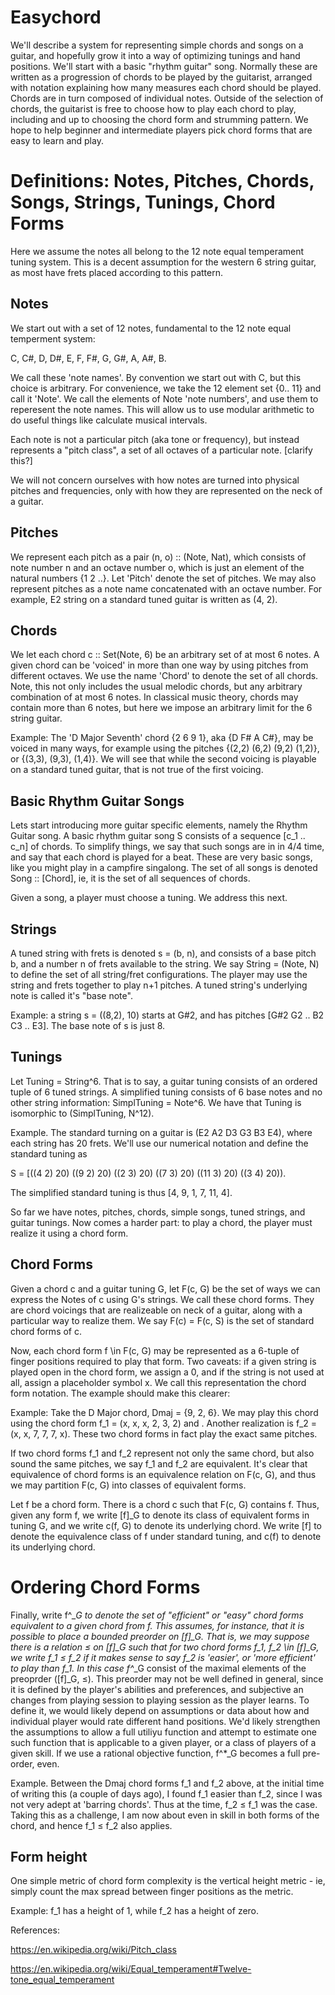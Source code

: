 # Easychord

We'll describe a system for representing simple chords and songs on a guitar, and hopefully grow it into a way of optimizing tunings and hand positions. We'll start with a basic "rhythm guitar" song. Normally these are written as a progression of chords to be played by the guitarist, arranged with notation explaining how many measures each chord should be played. Chords are in turn composed of individual notes. Outside of the selection of chords, the guitarist is free to choose how to play each chord to play, including and up to choosing the chord form and strumming pattern. We hope to help beginner and intermediate players pick chord forms that are easy to learn and play.


# Definitions: Notes, Pitches, Chords, Songs, Strings, Tunings, Chord Forms

Here we assume the notes all belong to the 12 note equal temperament tuning system. This is a decent assumption for the western 6 string guitar, as most have frets placed according to this pattern.

## Notes

We start out with a set of 12 notes, fundamental to the 12 note equal temperment system:

C, C#, D, D#, E, F, F#, G, G#, A, A#, B. 

We call these 'note names'. By convention we start out with C, but this choice is arbitrary. For convenience, we take the 12 element set {0.. 11} and call it 'Note'. We call the elements of Note 'note numbers', and use them to reperesent the note names. This will allow us to use modular arithmetic to do useful things like calculate musical intervals. 

Each note is not a particular pitch (aka tone or frequency), but instead represents a "pitch class", a set of all octaves of a particular note. [clarify this?]

We will not concern ourselves with how notes are turned into physical pitches and frequencies, only with how they are represented on the neck of a guitar.


## Pitches
 
We represent each pitch as a pair (n, o) :: (Note, Nat), which consists of note number n and an octave number o, which is just an element of the natural numbers {1 2 ..}. Let 'Pitch' denote the set of pitches. We may also represent pitches as a note name concatenated with an octave number. For example, E2 string on a standard tuned guitar is written as (4, 2).

## Chords

We let each chord c :: Set(Note, 6) be an arbitrary set of at most 6 notes. A given chord can be 'voiced' in more than one way by using pitches from different octaves. We use the name 'Chord' to denote the set of all chords. Note, this not only includes the usual melodic chords, but any arbitrary combination of at most 6 notes. In classical music theory, chords may contain more than 6 notes, but here we impose an arbitrary limit for the 6 string guitar.

Example: The 'D Major Seventh' chord {2 6 9 1}, aka {D F# A C#}, may be voiced in many ways, for example using the pitches {(2,2) (6,2) (9,2) (1,2)}, or {(3,3), (9,3), (1,4)}. We will see that while the second voicing is playable on a standard tuned guitar, that is not true of the first voicing.

## Basic Rhythm Guitar Songs

Lets start introducing more guitar specific elements, namely the Rhythm Guitar song. A basic rhythm guitar song S consists of a sequence [c_1 .. c_n] of chords. To simplify things, we say that such songs are in in 4/4 time, and say that each chord is played for a beat. These are very basic songs, like you might play in a campfire singalong. The set of all songs is denoted Song :: [Chord], ie, it is the set of all sequences of chords.

Given a song, a player must choose a tuning. We address this next.

## Strings

A tuned string with frets is denoted s = (b, n), and consists of a base pitch b, and a number n of frets available to the string. We say String = (Note, N) to define the set of all string/fret configurations. The player may use the string and frets together to play n+1 pitches. A tuned string's underlying note is called it's "base note".

Example: a string s = ((8,2), 10) starts at G#2, and has pitches [G#2 G2 .. B2 C3 .. E3]. The base note of s is just 8.

## Tunings

Let Tuning = String^6. That is to say, a guitar tuning consists of an ordered tuple of 6 tuned strings. A simplified tuning consists of 6 base notes and no other string information: SimplTuning = Note^6. We have that Tuning is isomorphic to (SimplTuning, N^12).

Example. The standard turning on a guitar is (E2 A2 D3 G3 B3 E4), where each string has 20 frets. We'll use our numerical notation and define the standard tuning as

 S = [((4 2) 20) ((9 2) 20) ((2 3) 20) ((7 3) 20) ((11 3) 20) ((3 4) 20)). 

The simplified standard tuning is thus [4, 9, 1, 7, 11, 4].

So far we have notes, pitches, chords, simple songs, tuned strings, and guitar tunings. Now comes a harder part: to play a chord, the player must realize it using a chord form.


## Chord Forms
 Given a chord c and a guitar tuning G, let F(c, G) be the set of ways we can express the Notes of c using G's strings. We call these chord forms. They are chord voicings that are realizeable on neck of a guitar, along with a particular way to realize them. We say F(c) = F(c, S) is the set of standard chord forms of c. 

Now, each chord form f \in F(c, G) may be represented as a 6-tuple of finger positions required to play that form. Two caveats: if a given string is played open in the chord form, we assign a 0, and if the string is not used at all, assign a placeholder symbol x. We call this representation the chord form notation. The example should make this clearer:

Example: Take the D Major chord, Dmaj = {9, 2, 6}. We may play this chord using the chord form f_1 = (x, x, x, 2, 3, 2) and . Another realization is f_2 = (x, x, 7, 7, 7, x). These two chord forms in fact play the exact same pitches.

If two chord forms f_1 and f_2 represent not only the same chord, but also sound the same pitches, we say f_1 and f_2 are equivalent. It's clear that equivalence of chord forms is an equivalence relation on F(c, G), and thus we may partition F(c, G) into classes of equivalent forms. 

Let f be a chord form. There is a chord c such that  F(c, G) contains f. Thus, given any form f, we write [f]_G to denote its class of equivalent forms in tuning G, and we write c(f, G) to denote its underlying chord. We write [f] to denote the equivalence class of f under standard tuning, and c(f) to denote its underlying chord. 

# Ordering Chord Forms

Finally, write f^*_G to denote the set of "efficient" or "easy" chord forms equivalent to a given chord from f. This assumes, for instance, that it is possible to place a bounded preorder on [f]_G. That is, we may suppose there is a relation ≤ on [f]_G such that for two chord forms f_1, f_2 \in [f]_G, we write f_1 ≤ f_2 if it makes sense to say f_2 is 'easier', or 'more efficient' to play than f_1. In this case f^*_G consist of the maximal elements of the preoprder ([f]_G, ≤).  This preorder may not be well defined in general, since it is defined by the player's abilities and preferences, and subjective an changes from playing session to playing session as the player learns. To define it, we would likely depend on assumptions or data about how and individual player would rate different hand positions. We'd likely strengthen the assumptions to allow a full utiliyu function and attempt to estimate one such function that is applicable to a given player, or a class of players of a given skill. If we use a rational objective function, f^*_G becomes a full pre-order, even.

Example. Between the Dmaj chord forms f_1 and f_2 above, at the initial time of writing this (a couple of days ago), I found f_1 easier than f_2, since I was not very adept at 'barring chords'. Thus at the time, f_2 ≤ f_1 was the case. Taking this as a challenge, I am now about even in skill in both forms of the chord, and hence f_1 ≤ f_2 also applies.

## Form height

One simple metric of chord form complexity is the vertical height metric - ie, simply count the max spread between finger positions as the metric.

Example: f_1 has a height of 1, while f_2 has a height of zero.

References:

https://en.wikipedia.org/wiki/Pitch_class

https://en.wikipedia.org/wiki/Equal_temperament#Twelve-tone_equal_temperament

